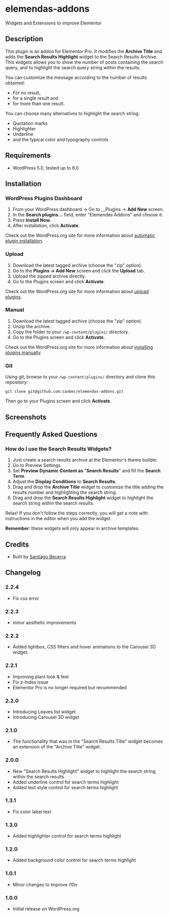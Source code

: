 # elemendas-addons
Widgets and Extensions to improve Elementor

## Description

This plugin is an addon for Elementor Pro. It modifies the __Archive Title__ and adds the __Search Results Highlight__ widget to the Search Results Archive. This widgets allows you to show the number of posts containing the search query, and to highlight the search query string within the results.

You can customize the message according to the number of results obtained:

* For no result,
* for a single result and
* for more than one result.

You can choose many alternatives to highlight the search string:
* Quotation marks
* Highlighter
* Underline
* and the typical color and typography controls

## Requirements
* WordPress 5.0, tested up to 6.0

## Installation

### WordPress Plugins Dashboard

1. From your WordPress dashboard -> Go to __Plugins -> __Add New__ screen.
2. In the __Search plugins...__ field, enter "Elemendas Addons" and choose it.
3. Press __Install Now__.
4. After installation, click __Activate__.

Check out the WordPress.org site for more information about [automatic plugin installation](https://wordpress.org/support/article/managing-plugins/#automatic-plugin-installation-1).

### Upload

1. Download the latest tagged archive (choose the "zip" option).
2. Go to the __Plugins -> Add New__ screen and click the __Upload__ tab.
3. Upload the zipped archive directly.
4. Go to the Plugins screen and click __Activate__.

Check out the WordPress.org site for more information about [upload plugins](https://wordpress.org/support/article/managing-plugins/#upload-via-wordpress-admin).

### Manual

1. Download the latest tagged archive (choose the "zip" option).
2. Unzip the archive.
3. Copy the folder to your `/wp-content/plugins/` directory.
4. Go to the Plugins screen and click __Activate__.

Check out the WordPress.org site for more information about [installing plugins manually](https://wordpress.org/support/article/managing-plugins/#manual-plugin-installation-1).

### Git

Using git, browse to your `/wp-content/plugins/` directory and clone this repository:

`git clone git@github.com:sanbec/elemendas-addons.git`

Then go to your Plugins screen and click __Activate__.

## Screenshots

## Frequently Asked Questions

### How do I use the Search Results Widgets?

1. Just create a search results archive at the Elementor's theme builder.
2. Go to Preview Settings.
3. Set __Preview Dynamic Content as__ "__Search Results__" and fill the __Search Term__.
4. Adjust the __Display Conditions__ to __Search Results__.
5. Drag and drop the __Archive Title__ widget to customize the title adding the results number and highlighting the search string.
6. Drag and drop the __Search Results Highlight__ widget to highlight the search string within the search results.

Relax! If you don't follow the steps correctly, you will get a note with instructions in the editor when you add the widget.

__Remember__: these widgets will only appear in archive templates.

## Credits

* Built by [Santiago Becerra](https://elemendas.com/)

## Changelog

### 2.2.4
* Fix css error

### 2.2.3
* minor aesthetic improvements

### 2.2.2
* Added lightbox, CSS filters and hover animations to the Carousel 3D widget.

### 2.2.1
* Improving plant look & feel
* Fix z-index issue
* Elementor Pro is no longer required but recommended

### 2.2.0
* Introducing Leaves list widget
* Introducing Carousel 3D widget

### 2.1.0
* The functionality that was in the "Search Results Title" widget becomes an extension of the "Archive Title" widget.

### 2.0.0
* New "Search Results Highlight" widget to highlight the search string within the search results
* Added underline control for search terms highlight
* Added text style control for search terms highlight

### 1.3.1
* Fix color label text

### 1.3.0
* Added highlighter control for search terms highlight

### 1.2.0
* Added background color control for search terms highlight

### 1.0.1
* Minor changes to improve i10n

### 1.0.0
* Initial release on WordPress.org
